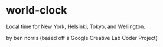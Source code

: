 # world-clock
Local time for New York, Helsinki, Tokyo, and Wellington.

by ben norris (based off a Google Creative Lab Coder Project)

